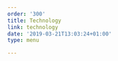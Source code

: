 ```yaml
---
order: '300'
title: Technology
link: technology
date: '2019-03-21T13:03:24+01:00'
type: menu

---
```


